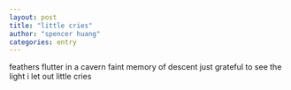 ```yaml
---
layout: post
title: "little cries"
author: "spencer huang"
categories: entry
---
```


feathers flutter in a cavern
faint memory of descent
just grateful to see the light
i let out little cries